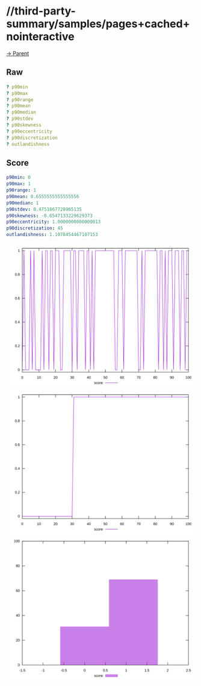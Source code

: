 
# //third-party-summary/samples/pages+cached+nointeractive

[→ Parent](../..)


## Raw


```yaml
? p90min
? p90max
? p90range
? p90mean
? p90median
? p90stdev
? p90skewness
? p90eccentricity
? p90discretization
? outlandishness

```


## Score


```yaml
p90min: 0
p90max: 1
p90range: 1
p90mean: 0.6555555555555556
p90median: 1
p90stdev: 0.4751867728965135
p90skewness: -0.6547133229629373
p90eccentricity: 1.0000000000000013
p90discretization: 45
outlandishness: 1.1078454467107153

```

![PLOT: score-values](./score/values.svg)![PLOT: score-sorted](./score/sorted.svg)![PLOT: score-histogram](./score/histogram.svg)